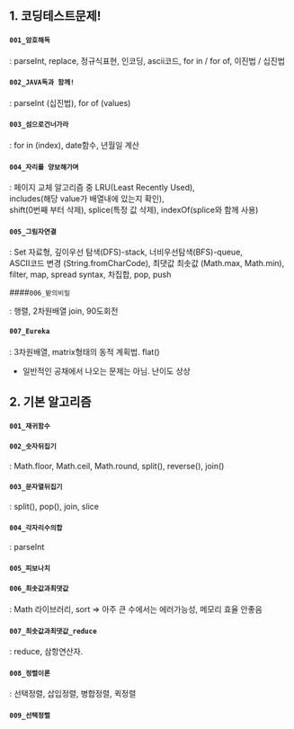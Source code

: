 ## 1. 코딩테스트문제!

#### `001_암호해독` <br>

: parseInt, replace, 정규식표현, 인코딩, ascii코드, for in / for of, 이진법 / 십진법

#### `002_JAVA독과 함께!` <br>

: parseInt (십진법), for of (values)

#### `003_섬으로건너가라`

: for in (index), date함수, 년월일 계산

#### `004_자리를 양보해가며`

: 페이지 교체 알고리즘 중 LRU(Least Recently Used), <br/>
includes(해당 value가 배열내에 있는지 확인), <br/>
shift(0번째 부터 삭제), splice(특정 값 삭제), indexOf(splice와 함께 사용)<br/>

#### `005_그림자연결`

: Set 자료형, 깊이우선 탐색(DFS)-stack, 너비우선탐색(BFS)-queue, <br/>
ASCII코드 변경 (String.fromCharCode), 최댓값 최솟값 (Math.max, Math.min), <br/>
filter, map, spread syntax, 차집합, pop, push

####`006_밭의비밀`

: 행렬, 2차원배열 join, 90도회전

#### `007_Eureka`

: 3차원배열, matrix형태의 동적 계획법. flat()

- 일반적인 공채에서 나오는 문제는 아님. 난이도 상상

## 2. 기본 알고리즘

#### `001_재귀함수`

#### `002_숫자뒤집기`

: Math.floor, Math.ceil, Math.round, split(), reverse(), join()

#### `003_문자열뒤집기`

: split(), pop(), join, slice

#### `004_각자리수의합`

: parseInt

#### `005_피보나치`

#### `006_최솟값과최댓값`

: Math 라이브러리, sort => 아주 큰 수에서는 에러가능성, 메모리 효율 안좋음

#### `007_최솟값과최댓값_reduce`

: reduce, 삼항연산자.

#### `008_정렬이론`

: 선택정렬, 삽입정렬, 병합정렬, 퀵정렬

#### `009_선택정렬`
